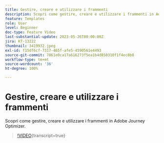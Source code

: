 ```yaml
---
title: Gestire, creare e utilizzare i frammenti
description: Scopri come gestire, creare e utilizzare i frammenti in Adobe Journey Optimizer.
feature: Templates
role: User
level: Beginner
doc-type: Feature Video
last-substantial-update: 2023-05-26T00:00:00Z
jira: KT-13222
thumbnail: 3419932.jpeg
exl-id: f15df6cf-7317-465f-afe5-4590561e4493
source-git-commit: 7861e0ca17a616273f5ea1b4d850310f1f4ec8b8
workflow-type: tm+mt
source-wordcount: '36'
ht-degree: 100%

---
```


# Gestire, creare e utilizzare i frammenti

Scopri come gestire, creare e utilizzare i frammenti in Adobe Journey Optimizer.

>[!VIDEO](https://video.tv.adobe.com/v/3419932/?learn=on){transcript=true}
